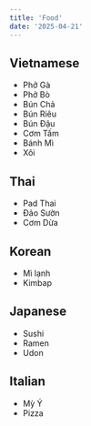```yaml
---
title: 'Food'
date: '2025-04-21'
---
```


## Vietnamese

- Phở Gà
- Phở Bò
- Bún Chả
- Bún Riêu
- Bún Đậu
- Cơm Tấm
- Bánh Mì
- Xôi

## Thai

- Pad Thai
- Đảo Sườn
- Cơm Dừa

## Korean

- Mì lạnh
- Kimbap

## Japanese

- Sushi
- Ramen
- Udon

## Italian

- Mỳ Ý
- Pizza
